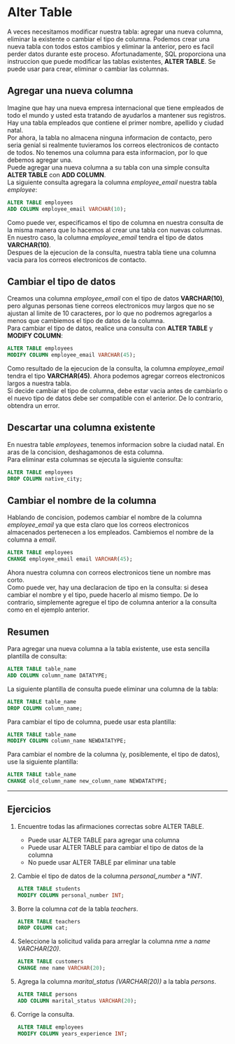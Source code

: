 # Alter Table

A veces necesitamos modificar nuestra tabla: agregar una nueva columna, eliminar la existente o cambiar el tipo de columna. Podemos crear una nueva tabla con todos estos cambios y eliminar la anterior, pero es facil perder datos durante este proceso. Afortunadamente, SQL proporciona una instruccion que puede modificar las tablas existentes, **ALTER TABLE**. Se puede usar para crear, eliminar o cambiar las columnas.

## Agregar una nueva columna

Imagine que hay una nueva empresa internacional que tiene empleados de todo el mundo y usted esta tratando de ayudarlos a mantener sus registros. Hay una tabla empleados que contiene el primer nombre, apellido y ciudad natal.  
Por ahora, la tabla no almacena ninguna informacion de contacto, pero seria genial si realmente tuvieramos los correos electronicos de contacto de todos. No tenemos una columna para esta informacion, por lo que debemos agregar una.  
Puede agregar una nueva columna a su tabla con una simple consulta **ALTER TABLE** con **ADD COLUMN**.  
La siguiente consulta agregara la columna *employee_email* nuestra tabla *employee*:

~~~sql
ALTER TABLE employees
ADD COLUMN employee_email VARCHAR(10);
~~~

Como puede ver, especificamos el tipo de columna en nuestra consulta de la misma manera que lo hacemos al crear una tabla con nuevas columnas. En nuestro caso, la columna *employee_email* tendra el tipo de datos **VARCHAR(10)**.  
Despues de la ejecucion de la consulta, nuestra tabla tiene una columna vacia para los correos electronicos de contacto.

## Cambiar el tipo de datos

Creamos una columna *employee_email* con el tipo de datos **VARCHAR(10)**, pero algunas personas tiene correos electronicos muy largos que no se ajustan al limite de 10 caracteres, por lo que no podremos agregarlos a menos que cambiemos el tipo de datos de la columna.  
Para cambiar el tipo de datos, realice una consulta con **ALTER TABLE** y **MODIFY COLUMN**:

~~~sql
ALTER TABLE employees
MODIFY COLUMN employee_email VARCHAR(45);
~~~

Como resultado de la ejecucion de la consulta, la columna *employee_email* tendra el tipo **VARCHAR(45)**. Ahora podemos agregar correos electronicos largos a nuestra tabla.  
Si decide cambiar el tipo de columna, debe estar vacia antes de cambiarlo o el nuevo tipo de datos debe ser compatible con el anterior. De lo contrario, obtendra un error.

## Descartar una columna existente

En nuestra table *employees*, tenemos informacion sobre la ciudad natal. En aras de la concision, deshagamonos de esta columna.  
Para eliminar esta columnas se ejecuta la siguiente consulta:

~~~sql
ALTER TABLE employees
DROP COLUMN native_city;
~~~

## Cambiar el nombre de la columna

Hablando de concision, podemos cambiar el nombre de la columna *employee_email* ya que esta claro que los correos electronicos almacenados pertenecen a los empleados. Cambiemos el nombre de la columna a *email*.

~~~sql
ALTER TABLE employees
CHANGE employee_email email VARCHAR(45);
~~~

Ahora nuestra columna con correos electronicos tiene un nombre mas corto.  
Como puede ver, hay una declaracion de tipo en la consulta: si desea cambiar el nombre y el tipo, puede hacerlo al mismo tiempo. De lo contrario, simplemente agregue el tipo de columna anterior a la consulta como en el ejemplo anterior.

## Resumen

Para agregar una nueva columna a la tabla existente, use esta sencilla plantilla de consulta:

~~~sql
ALTER TABLE table_name
ADD COLUMN column_name DATATYPE;
~~~

La siguiente plantilla de consulta puede eliminar una columna de la tabla:

~~~sql
ALTER TABLE table_name
DROP COLUMN column_name;
~~~

Para cambiar el tipo de columna, puede usar esta plantilla:

~~~sql
ALTER TABLE table_name
MODIFY COLUMN column_name NEWDATATYPE;
~~~

Para cambiar el nombre de la columna (y, posiblemente, el tipo de datos), use la siguiente plantilla:

~~~sql
ALTER TABLE table_name
CHANGE old_column_name new_column_name NEWDATATYPE;
~~~

---

## Ejercicios

1. Encuentre todas las afirmaciones correctas sobre ALTER TABLE.

    - Puede usar ALTER TABLE para agregar una columna
    - Puede usar ALTER TABLE para cambiar el tipo de datos de la columna
    - No puede usar ALTER TABLE par eliminar una table

2. Cambie el tipo de datos de la columna *personal_number* a **INT*.

    ~~~sql
    ALTER TABLE students
    MODIFY COLUMN personal_number INT;
    ~~~

3. Borre la columna *cat* de la tabla *teachers*.

    ~~~sql
    ALTER TABLE teachers
    DROP COLUMN cat;
    ~~~

4. Seleccione la solicitud valida para arreglar la columna *nme* a *name VARCHAR(20)*.

    ~~~sql
    ALTER TABLE customers
    CHANGE nme name VARCHAR(20);
    ~~~

5. Agrega la columna *marital_status (VARCHAR(20))* a la tabla *persons*.

    ~~~sql
    ALTER TABLE persons
    ADD COLUMN marital_status VARCHAR(20);
    ~~~

6. Corrige la consulta.

    ~~~sql
    ALTER TABLE employees
    MODIFY COLUMN years_experience INT;
    ~~~
